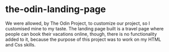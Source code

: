 # the-odin-landing-page
We were allowed, by The Odin Project, to customize our project, so I customised mine to my taste.
The landing page built is a travel page where people can book their vacations online, though,
there is no functionality added to it, because the purpose of this project was to work on my 
HTML and Css skills.